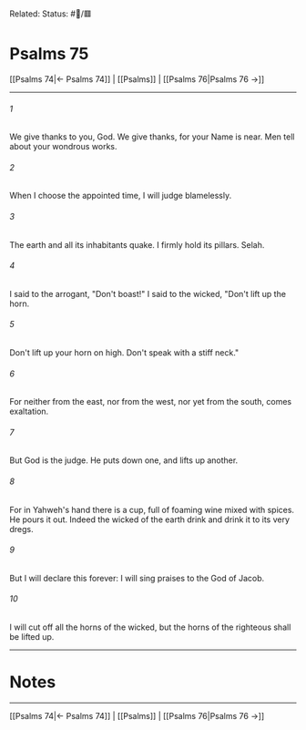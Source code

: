 Related:
Status: #📖/🟥
# Psalms 75

[[Psalms 74|← Psalms 74]] | [[Psalms]] | [[Psalms 76|Psalms 76 →]]
***



###### 1 
We give thanks to you, God. We give thanks, for your Name is near. Men tell about your wondrous works. 

###### 2 
When I choose the appointed time, I will judge blamelessly. 

###### 3 
The earth and all its inhabitants quake. I firmly hold its pillars. Selah. 

###### 4 
I said to the arrogant, "Don't boast!" I said to the wicked, "Don't lift up the horn. 

###### 5 
Don't lift up your horn on high. Don't speak with a stiff neck." 

###### 6 
For neither from the east, nor from the west, nor yet from the south, comes exaltation. 

###### 7 
But God is the judge. He puts down one, and lifts up another. 

###### 8 
For in Yahweh's hand there is a cup, full of foaming wine mixed with spices. He pours it out. Indeed the wicked of the earth drink and drink it to its very dregs. 

###### 9 
But I will declare this forever: I will sing praises to the God of Jacob. 

###### 10 
I will cut off all the horns of the wicked, but the horns of the righteous shall be lifted up.

---
# Notes


***
[[Psalms 74|← Psalms 74]] | [[Psalms]] | [[Psalms 76|Psalms 76 →]]
